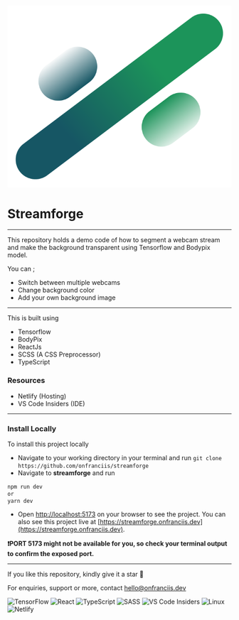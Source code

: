 <p align="center">
    <img src="./public/logo.svg" />
</p>

# Streamforge

<hr>

This repository holds a demo code of how to segment a webcam stream and make the background transparent using Tensorflow and Bodypix model.

You can ;

- Switch between multiple webcams
- Change background color
- Add your own background image

<hr>

This is built using

- Tensorflow
- BodyPix
- ReactJs
- SCSS (A CSS Preprocessor)
- TypeScript

### Resources

- Netlify (Hosting)
- VS Code Insiders (IDE)

<hr>

### Install Locally

To install this project locally

- Navigate to your working directory in your terminal and run `git clone https://github.com/onfranciis/streamforge`
- Navigate to **streamforge** and run

```
npm run dev
or
yarn dev
```

- Open [http://localhost:5173](http://localhost:5173) on your browser to see the project. You can also see this project live at [https://streamforge.onfranciis.dev](https://streamforge.onfranciis.dev).

<b>:exclamation:PORT 5173 might not be available for you, so check your terminal output to confirm the exposed port.</b>

<hr>

If you like this repository, kindly give it a star 🌟

For enquiries, support or more, contact [hello@onfranciis.dev](mailto:hello@onfranciis.dev)

![TensorFlow](https://img.shields.io/badge/TensorFlow-%23FF6F00.svg?style=for-the-badge&logo=TensorFlow&logoColor=white) ![React](https://img.shields.io/badge/react-%2320232a.svg?style=for-the-badge&logo=react&logoColor=%2361DAFB) ![TypeScript](https://img.shields.io/badge/typescript-%23007ACC.svg?style=for-the-badge&logo=typescript&logoColor=white) ![SASS](https://img.shields.io/badge/SASS-hotpink.svg?style=for-the-badge&logo=SASS&logoColor=white) ![VS Code Insiders](https://img.shields.io/badge/VS%20Code%20Insiders-35b393.svg?style=for-the-badge&logo=visual-studio-code&logoColor=white) ![Linux](https://img.shields.io/badge/Linux-FCC624?style=for-the-badge&logo=linux&logoColor=black) ![Netlify](https://img.shields.io/badge/netlify-%23000000.svg?style=for-the-badge&logo=netlify&logoColor=#00C7B7)
